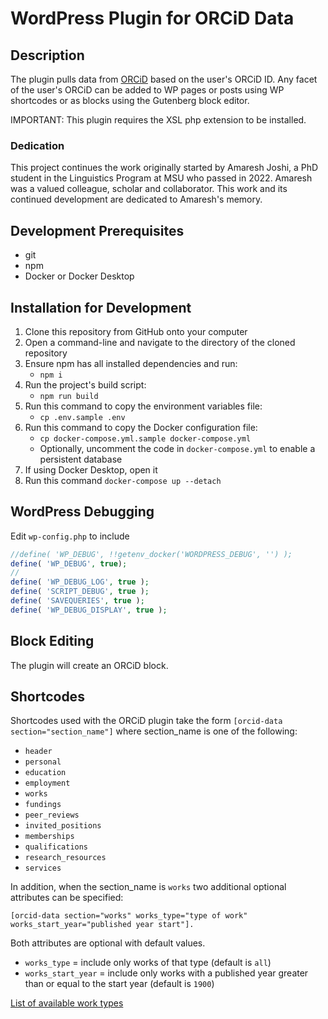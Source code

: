 # WordPress Plugin for ORCiD Data

## Description

The plugin pulls data from [ORCiD](http://orcid.org) based on the user's ORCiD ID.
Any facet of the user's ORCiD can be added to WP pages or posts using WP shortcodes or as blocks
using the Gutenberg block editor.

IMPORTANT: This plugin requires the XSL php extension to be installed.

### Dedication

This project continues the work originally started by Amaresh Joshi, a PhD student in the
Linguistics Program at MSU who passed in 2022.  Amaresh was a valued colleague, scholar
and collaborator.  This work and its continued development are dedicated to Amaresh's
memory.

## Development Prerequisites

* git
* npm
* Docker or Docker Desktop

## Installation for Development

1. Clone this repository from GitHub onto your computer
2. Open a command-line and navigate to the directory of the cloned repository
3. Ensure npm has all installed dependencies and run:
    * `npm i`
4. Run the project's build script:
    * `npm run build`
5. Run this command to copy the environment variables file:
    * `cp .env.sample .env`
6. Run this command to copy the Docker configuration file:
    * `cp docker-compose.yml.sample docker-compose.yml`
    * Optionally, uncomment the code in `docker-compose.yml` to enable a persistent database
7. If using Docker Desktop, open it
8. Run this command `docker-compose up --detach`

## WordPress Debugging

Edit `wp-config.php` to include

```php
//define( 'WP_DEBUG', !!getenv_docker('WORDPRESS_DEBUG', '') );
define( 'WP_DEBUG', true);
//
define( 'WP_DEBUG_LOG', true );
define( 'SCRIPT_DEBUG', true );
define( 'SAVEQUERIES', true );
define( 'WP_DEBUG_DISPLAY', true );
```

## Block Editing

The plugin will create an ORCiD block.

## Shortcodes

Shortcodes used with the ORCiD plugin take the form `[orcid-data section="section_name"]`
where section_name is one of the following:

* `header`
* `personal`
* `education`
* `employment`
* `works`
* `fundings`
* `peer_reviews`
* `invited_positions`
* `memberships`
* `qualifications`
* `research_resources`
* `services`

In addition, when the section_name is `works` two additional optional attributes can be specified:

`[orcid-data section="works" works_type="type of work" works_start_year="published year start"].`

Both attributes are optional with default values.

* `works_type` = include only works of that type (default is `all`)
* `works_start_year` = include only works with a published year greater than or equal to
  the start year (default is `1900`)

[List of available work types](https://github.com/ORCID/orcid-model/blob/master/src/main/java/org/orcid/jaxb/model/common/WorkType.java)

